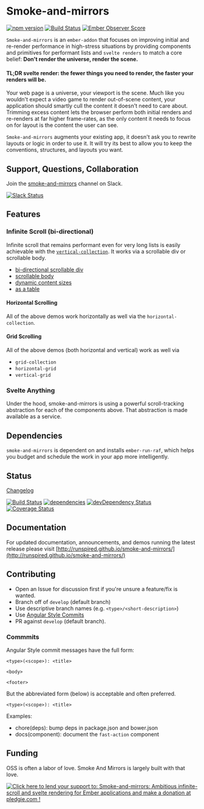 Smoke-and-mirrors
=================

[![npm version](https://badge.fury.io/js/smoke-and-mirrors.svg)](http://badge.fury.io/js/smoke-and-mirrors)
[![Build Status](https://travis-ci.org/runspired/smoke-and-mirrors.svg)](https://travis-ci.org/runspired/smoke-and-mirrors)
[![Ember Observer Score](http://emberobserver.com/badges/smoke-and-mirrors.svg)](http://emberobserver.com/addons/smoke-and-mirrors)

`Smoke-and-mirrors` is an `ember-addon` that focuses on improving initial and re-render performance in high-stress
situations by providing components and primitives for performant lists and `svelte renders` to match a core belief:
**Don't render the universe, render the scene.**

#### TL;DR svelte render: the fewer things you need to render, the faster your renders will be.

Your web page is a universe, your viewport is the scene. Much like you wouldn't expect a video game to render
out-of-scene content, your application should smartly cull the content it doesn't need to care about.  Trimming
excess content lets the browser perform both initial renders and re-renders at far higher frame-rates, as the only
content it needs to focus on for layout is the content the user can see.

`Smoke-and-mirrors` augments your existing app, it doesn't ask you to rewrite layouts or logic in order to use it.
It will try its best to allow you to keep the conventions, structures, and layouts you want.



## Support, Questions, Collaboration

Join the [smoke-and-mirrors](https://embercommunity.slack.com/messages/smoke-and-mirrors/) channel on Slack.

[![Slack Status](https://ember-community-slackin.herokuapp.com/badge.svg)](https://ember-community-slackin.herokuapp.com/)



## Features

### Infinite Scroll (bi-directional)

Infinite scroll that remains performant even for very long lists is easily achievable 
with the [`vertical-collection`](http://runspired.github.io/smoke-and-mirrors/#/available-components/vertical-collection).
It works via a scrollable div or scrollable body.

 - [bi-directional scrollable div](http://runspired.github.io/smoke-and-mirrors/#/examples/infinite-scroll)
 - [scrollable body](http://runspired.github.io/smoke-and-mirrors/#/examples/scrollable-body)
 - [dynamic content sizes](http://runspired.github.io/smoke-and-mirrors/#/examples/flexible-layout)
 - [as a table](http://runspired.github.io/smoke-and-mirrors/#/examples/dbmon)

#### Horizontal Scrolling

All of the above demos work horizontally as well via the `horizontal-collection`.

#### Grid Scrolling

All of the above demos (both horizontal and vertical) work as well via

 - `grid-collection`
 - `horizontal-grid`
 - `vertical-grid`

### Svelte Anything

Under the hood, smoke-and-mirrors is using a powerful scroll-tracking abstraction for each of the components above.
 That abstraction is made available as a service.



## Dependencies

`smoke-and-mirrors` is dependent on and installs `ember-run-raf`, which helps you budget and schedule the work in your
app more intelligently.



## Status

[Changelog](./CHANGELOG.md)

[![Build Status](https://travis-ci.org/runspired/smoke-and-mirrors.svg)](https://travis-ci.org/runspired/smoke-and-mirrors)
[![dependencies](https://david-dm.org/runspired/smoke-and-mirrors.svg)](https://david-dm.org/runspired/smoke-and-mirrors)
[![devDependency Status](https://david-dm.org/runspired/smoke-and-mirrors/dev-status.svg)](https://david-dm.org/runspired/smoke-and-mirrors#info=devDependencies)
[![Coverage Status](https://coveralls.io/repos/runspired/smoke-and-mirrors/badge.svg?branch=master&service=github)](https://coveralls.io/github/runspired/smoke-and-mirrors?branch=master)



## Documentation

For updated documentation, announcements, and demos running the latest release please 
visit [http://runspired.github.io/smoke-and-mirrors/](http://runspired.github.io/smoke-and-mirrors/)



## Contributing

 - Open an Issue for discussion first if you're unsure a feature/fix is wanted.
 - Branch off of `develop` (default branch)
 - Use descriptive branch names (e.g. `<type>/<short-description>`)
 - Use [Angular Style Commits](https://github.com/angular/angular.js/blob/v1.4.8/CONTRIBUTING.md#commit)
 - PR against `develop` (default branch).

### Commmits 

Angular Style commit messages have the full form:
 
 ```
 <type>(<scope>): <title>
 
 <body>
 
 <footer>
 ```
 
 But the abbreviated form (below) is acceptable and often preferred.
 
 ```
 <type>(<scope>): <title>
 ```
 
 Examples:
 
 - chore(deps): bump deps in package.json and bower.json
 - docs(component): document the `fast-action` component



## Funding

OSS is often a labor of love. Smoke And Mirrors is largely built with that love.

<a href='https://pledgie.com/campaigns/30822'><img alt='Click here to lend your support to: Smoke-and-mirrors: Ambitious infinite-scroll and svelte rendering for Ember applications and make a donation at pledgie.com !' src='https://pledgie.com/campaigns/30822.png?skin_name=chrome' border='0' ></a>
